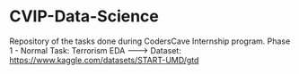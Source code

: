 # CVIP-Data-Science
Repository of the tasks done during CodersCave Internship program.
Phase 1 - Normal Task: Terrorism EDA ---> Dataset: https://www.kaggle.com/datasets/START-UMD/gtd
